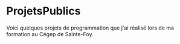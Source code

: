 # ProjetsPublics
Voici quelques projets de programmation que j'ai réalisé lors de ma formation au Cégep de Sainte-Foy.
